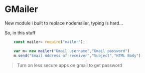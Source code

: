 # GMailer

New module i built to replace nodemailer, typing is hard...

So, in this stuff 


```javascript
	const mailer= require("mailer");

	var m= new mailer("Gmail username","Gmail password")
	m.send("Email Address of receiver","Subject","HTML Body")
```

> Turn on less secure apps on gmail to get password
